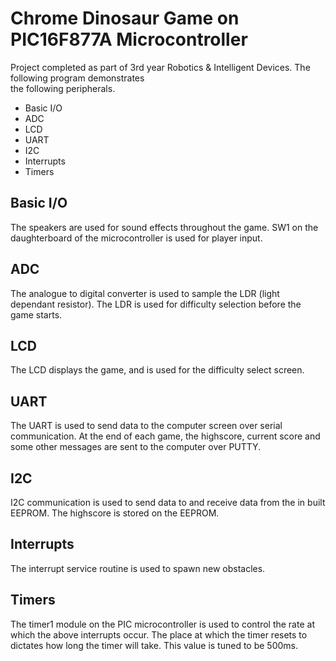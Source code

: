 # Chrome Dinosaur Game on PIC16F877A Microcontroller
Project completed as part of 3rd year Robotics & Intelligent Devices. The following program demonstrates  
the following peripherals. 
 
- Basic I/O
- ADC
- LCD
- UART
- I2C
- Interrupts
- Timers

## Basic I/O  
The speakers are used for sound effects throughout the game. SW1 on the daughterboard of the microcontroller
is used for player input.

## ADC  
The analogue to digital converter is used to sample the LDR (light dependant resistor). The LDR is used 
for difficulty selection before the game starts.

## LCD  
The LCD displays the game, and is used for the difficulty select screen.

## UART  
The UART is used to send data to the computer screen over serial communication. At the end of each game, 
the highscore, current score and some other messages are sent to the computer over PUTTY.

## I2C   
I2C communication is used to send data to and receive data from the in built EEPROM. The highscore is
stored on the EEPROM.

## Interrupts  
The interrupt service routine is used to spawn new obstacles.

## Timers  
The timer1 module on the PIC microcontroller is used to control the rate at which the above interrupts occur.
The place at which the timer resets to dictates how long the timer will take. This value is tuned to be 500ms.
